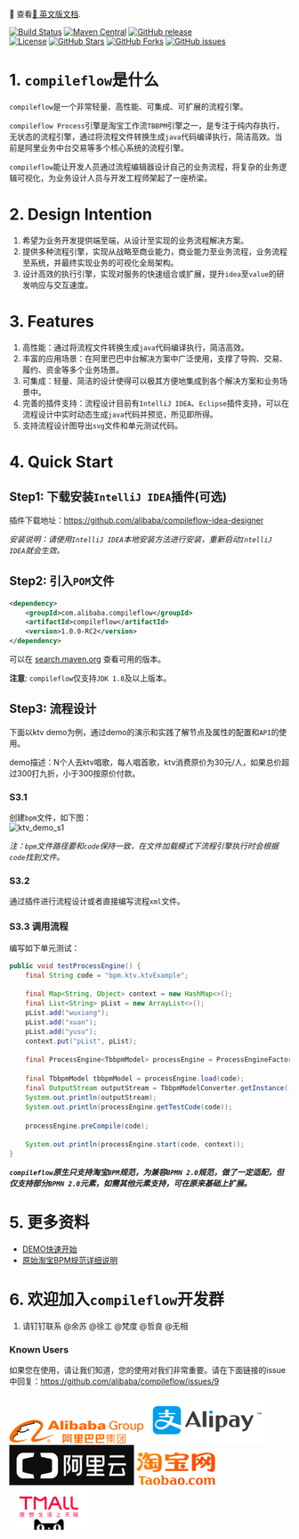 📖 查看[📖 英文版文档](README.md).

[![Build Status](https://travis-ci.org/alibaba/compileflow.svg?branch=master)](https://travis-ci.org/alibaba/compileflow)
[![Maven Central](https://img.shields.io/maven-central/v/com.alibaba.compileflow/compileflow.svg?color=2d545e)](https://search.maven.org/search?q=g:com.alibaba.compileflow%20AND%20a:compileflow&core=gav)
[![GitHub release](https://img.shields.io/github/release/alibaba/compileflow.svg)](https://github.com/alibaba/compileflow/releases)  
[![License](https://img.shields.io/badge/license-Apache%202-4EB1BA.svg)](https://www.apache.org/licenses/LICENSE-2.0.html)
[![GitHub Stars](https://img.shields.io/github/stars/alibaba/compileflow)](https://github.com/alibaba/compileflow/stargazers)
[![GitHub Forks](https://img.shields.io/github/forks/alibaba/compileflow)](https://github.com/alibaba/compileflow/fork)
[![GitHub issues](https://img.shields.io/github/issues/alibaba/compileflow.svg)](https://github.com/alibaba/compileflow/issues)

# 1. `compileflow`是什么

`compileflow`是一个非常轻量、高性能、可集成、可扩展的流程引擎。

`compileflow Process`引擎是淘宝工作流`TBBPM`引擎之一，是专注于纯内存执行，无状态的流程引擎，通过将流程文件转换生成`java`代码编译执行，简洁高效。当前是阿里业务中台交易等多个核心系统的流程引擎。

`compileflow`能让开发人员通过流程编辑器设计自己的业务流程，将复杂的业务逻辑可视化，为业务设计人员与开发工程师架起了一座桥梁。

# 2. Design Intention

1. 希望为业务开发提供端至端，从设计至实现的业务流程解决方案。
2. 提供多种流程引擎，实现从战略至商业能力，商业能力至业务流程，业务流程至系统，并最终实现业务的可视化全局架构。
3. 设计高效的执行引擎，实现对服务的快速组合或扩展，提升`idea`至`value`的研发响应与交互速度。

# 3. Features

1. 高性能：通过将流程文件转换生成`java`代码编译执行，简洁高效。
2. 丰富的应用场景：在阿里巴巴中台解决方案中广泛使用，支撑了导购、交易、履约、资金等多个业务场景。
3. 可集成：轻量、简洁的设计使得可以极其方便地集成到各个解决方案和业务场景中。
4. 完善的插件支持：流程设计目前有`IntelliJ IDEA`、`Eclipse`插件支持，可以在流程设计中实时动态生成`java`代码并预览，所见即所得。
5. 支持流程设计图导出`svg`文件和单元测试代码。

# 4. Quick Start

## Step1: 下载安装`IntelliJ IDEA`插件(可选)

插件下载地址：https://github.com/alibaba/compileflow-idea-designer

*安装说明：请使用`IntelliJ IDEA`本地安装方法进行安装，重新启动`IntelliJ IDEA`就会生效。*

## Step2: 引入`POM`文件

```xml
<dependency>
    <groupId>com.alibaba.compileflow</groupId>
    <artifactId>compileflow</artifactId>
    <version>1.0.0-RC2</version>
</dependency>
```

可以在 [search.maven.org](https://search.maven.org/search?q=g:com.alibaba.compileflow%20AND%20a:compileflow&core=gav) 查看可用的版本。

**注意**: `compileflow`仅支持`JDK 1.8`及以上版本。

## Step3: 流程设计

下面以ktv demo为例，通过demo的演示和实践了解节点及属性的配置和`API`的使用。

demo描述：N个人去ktv唱歌，每人唱首歌，ktv消费原价为30元/人，如果总价超过300打九折，小于300按原价付款。

### S3.1

创建`bpm`文件，如下图：  
![ktv_demo_s1](./doc/image/ktv_demo_s1.png)

*注：`bpm`文件路径要和`code`保持一致，在文件加载模式下流程引擎执行时会根据`code`找到文件。*

### S3.2

通过插件进行流程设计或者直接编写流程`xml`文件。

### S3.3 调用流程

编写如下单元测试：

```java
public void testProcessEngine() {
    final String code = "bpm.ktv.ktvExample";

    final Map<String, Object> context = new HashMap<>();
    final List<String> pList = new ArrayList<>();
    pList.add("wuxiang");
    pList.add("xuan");
    pList.add("yusu");
    context.put("pList", pList);

    final ProcessEngine<TbbpmModel> processEngine = ProcessEngineFactory.getProcessEngine();

    final TbbpmModel tbbpmModel = processEngine.load(code);
    final OutputStream outputStream = TbbpmModelConverter.getInstance().convertToStream(tbbpmModel);
    System.out.println(outputStream);
    System.out.println(processEngine.getTestCode(code));

    processEngine.preCompile(code);

    System.out.println(processEngine.start(code, context));
}
```

**_`compileflow`原生只支持淘宝`BPM`规范，为兼容`BPMN 2.0`规范，做了一定适配，但仅支持部分`BPMN 2.0`元素，如需其他元素支持，可在原来基础上扩展。_**

# 5. 更多资料
* [DEMO快速开始](https://github.com/alibaba/compileflow/wiki/%E5%BF%AB%E9%80%9F%E5%BC%80%E5%A7%8BDEMO)
* [原始淘宝BPM规范详细说明](https://github.com/alibaba/compileflow/wiki/%E5%8D%8F%E8%AE%AE%E8%AF%A6%E8%A7%A3)

# 6. 欢迎加入`compileflow`开发群

1. 请钉钉联系 @余苏 @徐工 @梵度 @哲良 @无相

### Known Users
如果您在使用，请让我们知道，您的使用对我们非常重要。请在下面链接的issue中回复：https://github.com/alibaba/compileflow/issues/9


![](doc/image/known_users/alibaba.png)
![](doc/image/known_users/alipay.png)
![](doc/image/known_users/aliyun.png)
![](doc/image/known_users/taobao.png)
![](doc/image/known_users/tmall.png)
